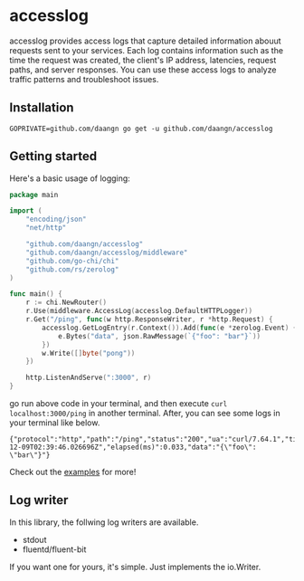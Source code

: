 # accesslog
accesslog provides access logs that capture detailed information abouut requests sent to your services. Each log contains information such as the time the request was created, the client's IP address, latencies, request paths, and server responses. You can use these access logs to analyze traffic patterns and troubleshoot issues.  

## Installation
```shell
GOPRIVATE=github.com/daangn go get -u github.com/daangn/accesslog 
```

## Getting started
Here's a basic usage of logging:

```go
package main

import (
	"encoding/json"
	"net/http"

	"github.com/daangn/accesslog"
	"github.com/daangn/accesslog/middleware"
	"github.com/go-chi/chi"
	"github.com/rs/zerolog"
)

func main() {
	r := chi.NewRouter()
	r.Use(middleware.AccessLog(accesslog.DefaultHTTPLogger))
	r.Get("/ping", func(w http.ResponseWriter, r *http.Request) {
		accesslog.GetLogEntry(r.Context()).Add(func(e *zerolog.Event) {
			e.Bytes("data", json.RawMessage(`{"foo": "bar"}`))
		})
		w.Write([]byte("pong"))
	})

	http.ListenAndServe(":3000", r)
}

```

go run above code in your terminal, and then execute `curl localhost:3000/ping` in another terminal.
After, you can see some logs in your terminal like below.
```
{"protocol":"http","path":"/ping","status":"200","ua":"curl/7.64.1","time":"2021-12-09T02:39:46.026696Z","elapsed(ms)":0.033,"data":"{\"foo\": \"bar\"}"}
```

Check out the [examples](examples) for more!

## Log writer
In this library, the follwing log writers are available.

- stdout
- fluentd/fluent-bit

If you want one for yours, it's simple. Just implements the io.Writer.